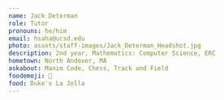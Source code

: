 ```yaml
---
name: Jack Determan
role: Tutor
pronouns: he/him
email: hsaha@ucsd.edu
photo: assets/staff-images/Jack_Determan_Headshot.jpg
description: 2nd year, Mathematics: Computer Science, ERC
hometown: North Andover, MA
askabout: Manim Code, Chess, Track and Field
foodemoji: 🍲
food: Duke's La Jolla
---
```

